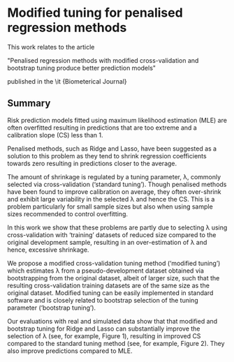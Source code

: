 # Modified tuning for penalised regression methods

This work relates to the article 

"Penalised regression methods with modified cross-validation and bootstrap tuning produce better prediction models" 

published in the \it {Biometerical Journal} 

## Summary

Risk prediction models fitted using maximum likelihood estimation (MLE) are often overfitted resulting in predictions that are too extreme and a calibration slope (CS) less than 1. 

Penalised methods, such as Ridge and Lasso, have been suggested as a solution to this problem as they tend to shrink regression coefficients towards zero resulting in predictions closer to the average. 

The amount of shrinkage is regulated by a tuning parameter, λ, commonly selected via cross-validation (‘standard tuning’). Though penalised methods have been found to improve calibration on average, they often over-shrink and exhibit large variability in the selected λ and hence the CS. This is a problem particularly for small sample sizes but also when using sample sizes recommended to control overfitting.  

In this work we show that these problems are partly due to selecting λ using cross-validation with ‘training’ datasets of reduced size compared to the original development sample, resulting in an over-estimation of λ and hence, excessive shrinkage. 

We propose a modified cross-validation tuning method (‘modified tuning’) which estimates λ from a pseudo-development dataset obtained via bootstrapping from the original dataset, albeit of larger size, such that the resulting cross-validation training datasets are of the same size as the original dataset. Modified tuning can be easily implemented in standard software and is closely related to bootstrap selection of the tuning parameter (‘bootstrap tuning’). 

Our evaluations with real and simulated data show that that modified and bootstrap tuning for Ridge and Lasso can substantially improve the selection of λ (see, for example, Figure 1), resulting in improved CS compared to the standard tuning method (see, for example, Figure 2). They also improve predictions compared to MLE. 

